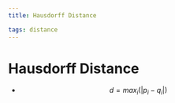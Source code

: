 ```yaml
---
title: Hausdorff Distance

tags: distance 
---
```


# Hausdorff Distance
- $$d= max_{i}(|p_{i}-q_{i}|)$$
























